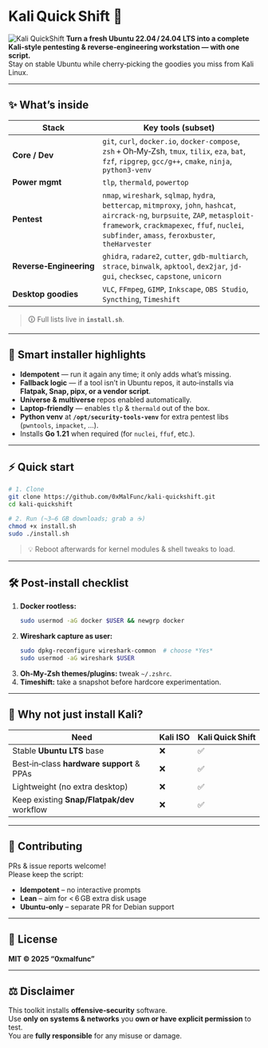 
# Kali Quick Shift 🚀
![Kali QuickShift](https://pbs.twimg.com/media/GsB-UGMWQAA07h7?format=jpg&name=medium)
**Turn a fresh Ubuntu 22.04 / 24.04 LTS into a complete Kali‑style pentesting & reverse‑engineering workstation — with one script.**  
Stay on stable Ubuntu while cherry‑picking the goodies you miss from Kali Linux.

---

## ✨ What’s inside

| Stack | Key tools (subset) |
|-------|--------------------|
| **Core / Dev** | `git`, `curl`, `docker.io`, `docker-compose`, `zsh` + Oh‑My‑Zsh, `tmux`, `tilix`, `eza`, `bat`, `fzf`, `ripgrep`, `gcc/g++`, `cmake`, `ninja`, `python3-venv` |
| **Power mgmt** | `tlp`, `thermald`, `powertop` |
| **Pentest** | `nmap`, `wireshark`, `sqlmap`, `hydra`, `bettercap`, `mitmproxy`, `john`, `hashcat`, `aircrack-ng`, `burpsuite`, `ZAP`, `metasploit-framework`, `crackmapexec`, `ffuf`, `nuclei`, `subfinder`, `amass`, `feroxbuster`, `theHarvester` |
| **Reverse‑Engineering** | `ghidra`, `radare2`, `cutter`, `gdb-multiarch`, `strace`, `binwalk`, `apktool`, `dex2jar`, `jd-gui`, `checksec`, `capstone`, `unicorn` |
| **Desktop goodies** | `VLC`, `FFmpeg`, `GIMP`, `Inkscape`, `OBS Studio`, `Syncthing`, `Timeshift` |

> 🛈 Full lists live in **`install.sh`**.

---

## 🔧 Smart installer highlights

* **Idempotent** — run it again any time; it only adds what’s missing.  
* **Fallback logic** — if a tool isn’t in Ubuntu repos, it auto‑installs via **Flatpak, Snap, pipx, or a vendor script**.  
* **Universe & multiverse** repos enabled automatically.  
* **Laptop‑friendly** — enables `tlp` & `thermald` out of the box.  
* **Python venv** at **`/opt/security-tools-venv`** for extra pentest libs (`pwntools`, `impacket`, …).  
* Installs **Go 1.21** when required (for `nuclei`, `ffuf`, etc.).

---

## ⚡ Quick start

```bash
# 1. Clone
git clone https://github.com/0xMalFunc/kali-quickshift.git
cd kali-quickshift

# 2. Run (~3–6 GB downloads; grab a ☕)
chmod +x install.sh
sudo ./install.sh
```

> 💡 Reboot afterwards for kernel modules & shell tweaks to load.

---

## 🛠 Post‑install checklist

1. **Docker rootless:**  
   ```bash
   sudo usermod -aG docker $USER && newgrp docker
   ```
2. **Wireshark capture as user:**  
   ```bash
   sudo dpkg-reconfigure wireshark-common  # choose *Yes*
   sudo usermod -aG wireshark $USER
   ```
3. **Oh‑My‑Zsh themes/plugins:** tweak `~/.zshrc`.
4. **Timeshift:** take a snapshot before hardcore experimentation.

---

## 🤔 Why not just install Kali?

| Need | Kali ISO | **Kali Quick Shift** |
|------|----------|----------------------|
| Stable **Ubuntu LTS** base | ❌ | ✅ |
| Best‑in‑class **hardware support** & PPAs | ❌ | ✅ |
| Lightweight (no extra desktop) | ❌ | ✅ |
| Keep existing **Snap/Flatpak/dev** workflow | ❌ | ✅ |

---

## 👐 Contributing

PRs & issue reports welcome!  
Please keep the script:

* **Idempotent** – no interactive prompts  
* **Lean** – aim for < 6 GB extra disk usage  
* **Ubuntu‑only** – separate PR for Debian support

---

## 📝 License

**MIT © 2025 “0xmalfunc”**

---

## ⚖️ Disclaimer

This toolkit installs **offensive‑security** software.  
Use **only on systems & networks** you **own or have explicit permission** to test.  
You are **fully responsible** for any misuse or damage.

